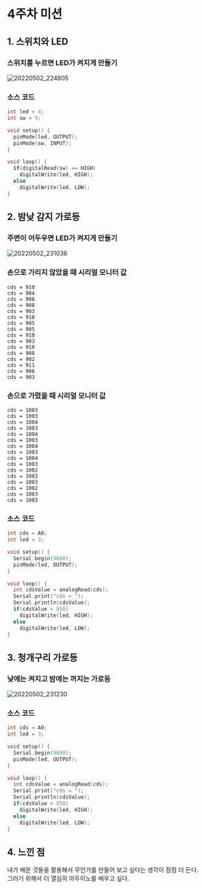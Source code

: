 # 4주차 미션
## 1. 스위치와 LED
### 스위치를 누르면 LED가 켜지게 만들기
![20220502_224805](https://user-images.githubusercontent.com/101804119/166244932-bdbc2de8-994f-4546-84bd-d2c7b6e6b40d.gif)

### 소스 코드
```c
int led = 4;
int sw = 9;

void setup() {
  pinMode(led, OUTPUT);
  pinMode(sw, INPUT);
}

void loop() {
  if(digitalRead(sw) == HIGH)
    digitalWrite(led, HIGH);
  else
    digitalWrite(led, LOW);
}
```

## 2. 밤낮 감지 가로등
### 주변이 어두우면 LED가 켜지게 만들기
![20220502_231036](https://user-images.githubusercontent.com/101804119/166248822-f6239eda-12a4-4fbb-8b54-f13c7956ca57.gif)

### 손으로 가리지 않았을 때 시리얼 모니터 값
```
cds = 910
cds = 904
cds = 908
cds = 908
cds = 903
cds = 910
cds = 905
cds = 905
cds = 910
cds = 903
cds = 910
cds = 908
cds = 902
cds = 911
cds = 906
cds = 903
```
### 손으로 가렸을 때 시리얼 모니터 값
```
cds = 1003
cds = 1003
cds = 1004
cds = 1003
cds = 1004
cds = 1003
cds = 1004
cds = 1003
cds = 1004
cds = 1003
cds = 1002
cds = 1003
cds = 1003
cds = 1002
cds = 1003
cds = 1003
```

### 소스 코드
```c
int cds = A0;
int led = 3;

void setup() {
  Serial.begin(9600);
  pinMode(led, OUTPUT);
}

void loop() {
  int cdsValue = analogRead(cds);
  Serial.print("cds = ");
  Serial.println(cdsValue);
  if(cdsValue > 950)
    digitalWrite(led, HIGH);
  else
    digitalWrite(led, LOW);
}
```

## 3. 청개구리 가로등
### 낮에는 켜지고 밤에는 꺼지는 가로등
![20220502_231230](https://user-images.githubusercontent.com/101804119/166249407-0dad9ddd-74e7-4a25-ad7b-102f2f21f514.gif)

### 소스 코드
```c
int cds = A0;
int led = 3;

void setup() {
  Serial.begin(9600);
  pinMode(led, OUTPUT);
}

void loop() {
  int cdsValue = analogRead(cds);
  Serial.print("cds = ");
  Serial.println(cdsValue);
  if(cdsValue < 950)
    digitalWrite(led, HIGH);
  else
    digitalWrite(led, LOW);
}
```

## 4. 느낀 점
내가 배운 것들을 활용해서 무언가를 만들어 보고 싶다는 생각이 점점 더 든다.   
그러기 위해서 더 열심히 아두이노를 배우고 싶다.
